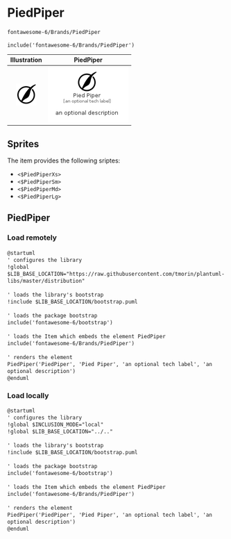 # PiedPiper


```text
fontawesome-6/Brands/PiedPiper
```

```text
include('fontawesome-6/Brands/PiedPiper')
```



| Illustration | PiedPiper |
| :---: | :---: |
| ![illustration for Illustration](../../fontawesome-6/Brands/PiedPiper.png) | ![illustration for PiedPiper](../../fontawesome-6/Brands/PiedPiper.Local.png) |



## Sprites
The item provides the following sriptes:

- `<$PiedPiperXs>`
- `<$PiedPiperSm>`
- `<$PiedPiperMd>`
- `<$PiedPiperLg>`





## PiedPiper

### Load remotely
```plantuml
@startuml
' configures the library
!global $LIB_BASE_LOCATION="https://raw.githubusercontent.com/tmorin/plantuml-libs/master/distribution"

' loads the library's bootstrap
!include $LIB_BASE_LOCATION/bootstrap.puml

' loads the package bootstrap
include('fontawesome-6/bootstrap')

' loads the Item which embeds the element PiedPiper
include('fontawesome-6/Brands/PiedPiper')

' renders the element
PiedPiper('PiedPiper', 'Pied Piper', 'an optional tech label', 'an optional description')
@enduml
```

### Load locally
```plantuml
@startuml
' configures the library
!global $INCLUSION_MODE="local"
!global $LIB_BASE_LOCATION="../.."

' loads the library's bootstrap
!include $LIB_BASE_LOCATION/bootstrap.puml

' loads the package bootstrap
include('fontawesome-6/bootstrap')

' loads the Item which embeds the element PiedPiper
include('fontawesome-6/Brands/PiedPiper')

' renders the element
PiedPiper('PiedPiper', 'Pied Piper', 'an optional tech label', 'an optional description')
@enduml
```

